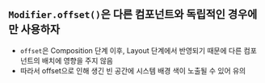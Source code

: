 ## `Modifier.offset()`은 다른 컴포넌트와 독립적인 경우에만 사용하자
- `offset`은 Composition 단계 이후, Layout 단계에서 반영되기 때문에 다른 컴포넌트의 배치에 영향을 주지 않음
- 따라서 offset으로 인해 생긴 빈 공간에 시스템 배경 색이 노출될 수 있어 유의
